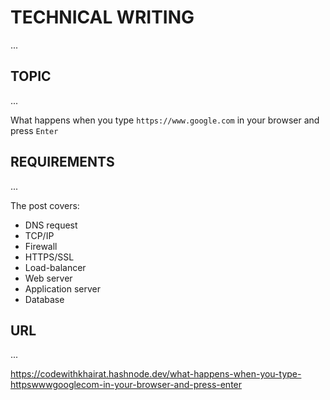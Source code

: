 # TECHNICAL WRITING
...

## TOPIC
...

What happens when you type `https://www.google.com` in your browser and press `Enter`

## REQUIREMENTS
...

The post covers:

- DNS request
- TCP/IP
- Firewall
- HTTPS/SSL
- Load-balancer
- Web server
- Application server
- Database

## URL
...

https://codewithkhairat.hashnode.dev/what-happens-when-you-type-httpswwwgooglecom-in-your-browser-and-press-enter
